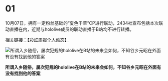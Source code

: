 # 01

10月07日，拥有一定粉丝基础的“夏色千草”CP进行联动，2434社宣布包括本次联动直播在内，近期与hololive成员的联动直播于B站均不进行转播。

[相关链接：【彩虹周报个人动态】](https://t.bilibili.com/443298383671399687)

![所谓入乡随俗，屡次犯规的hololive在B站的未来会如何，不知谷乡元昭在外面有没有找到他的答案]()

**所谓入乡随俗，屡次犯规的hololive在B站的未来会如何，不知谷乡元昭在外面有没有找到他的答案**